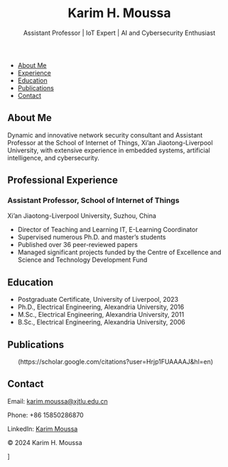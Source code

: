 <!DOCTYPE html>
<html lang="en">
<head>
    <meta charset="UTF-8">
    <meta name="viewport" content="width=device-width, initial-scale=1.0">
</head>
<body>
    <header>
        <h1>Karim H. Moussa</h1>
        <p>Assistant Professor | IoT Expert | AI and Cybersecurity Enthusiast</p>
    </header>
    <nav>
        <ul>
            <li><a href="#about">About Me</a></li>
            <li><a href="#experience">Experience</a></li>
            <li><a href="#education">Education</a></li>
            <li><a href="#publications">Publications</a></li>
            <li><a href="#contact">Contact</a></li>
        </ul>
    </nav>
    <section id="about">
        <h2>About Me</h2>
        <p>Dynamic and innovative network security consultant and Assistant Professor at the School of Internet of Things, Xi’an Jiaotong-Liverpool University, with extensive experience in embedded systems, artificial intelligence, and cybersecurity.</p>
    </section>
    <section id="experience">
        <h2>Professional Experience</h2>
        <h3>Assistant Professor, School of Internet of Things</h3>
        <p>Xi’an Jiaotong-Liverpool University, Suzhou, China</p>
        <ul>
            <li>Director of Teaching and Learning IT, E-Learning Coordinator</li>
            <li>Supervised numerous Ph.D. and master’s students</li>
            <li>Published over 36 peer-reviewed papers</li>
            <li>Managed significant projects funded by the Centre of Excellence and Science and Technology Development Fund</li>
        </ul>
        <!-- Add more positions as needed -->
    </section>
    <section id="education">
        <h2>Education</h2>
        <ul>
            <li>Postgraduate Certificate, University of Liverpool, 2023</li>
            <li>Ph.D., Electrical Engineering, Alexandria University, 2016</li>
            <li>M.Sc., Electrical Engineering, Alexandria University, 2011</li>
            <li>B.Sc., Electrical Engineering, Alexandria University, 2006</li>
        </ul>
    </section>
    <section id="publications">
        <h2>Publications</h2>
        <ul>
            (https://scholar.google.com/citations?user=Hrjp1FUAAAAJ&hl=en)
        </ul>
    </section>
    <section id="contact">
        <h2>Contact</h2>
        <p>Email: <a href="mailto:karim.moussa@xjtlu.edu.cn">karim.moussa@xjtlu.edu.cn</a></p>
        <p>Phone: +86 15850286870</p>
        <p>LinkedIn: <a href="https://www.linkedin.com/in/karimmoussa">Karim Moussa</a></p>
    </section>
    <footer>
        <p>&copy; 2024 Karim H. Moussa</p>
    </footer>
</body>
</html>

]
